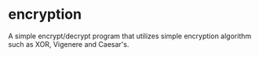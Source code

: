 # encryption
A simple encrypt/decrypt program that utilizes simple encryption algorithm such as XOR, Vigenere and Caesar's.

